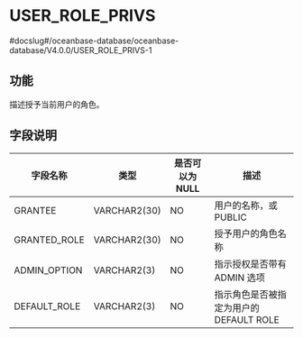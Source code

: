 USER_ROLE_PRIVS 
====================================
#docslug#/oceanbase-database/oceanbase-database/V4.0.0/USER_ROLE_PRIVS-1


功能 
-----------

描述授予当前用户的角色。

字段说明 
-------------



|   **字段名称**   |    **类型**    | **是否可以为 NULL** |           **描述**           |
|--------------|--------------|----------------|----------------------------|
| GRANTEE      | VARCHAR2(30) | NO             | 用户的名称，或 PUBLIC             |
| GRANTED_ROLE | VARCHAR2(30) | NO             | 授予用户的角色名称                  |
| ADMIN_OPTION | VARCHAR2(3)  | NO             | 指示授权是否带有 ADMIN 选项          |
| DEFAULT_ROLE | VARCHAR2(3)  | NO             | 指示角色是否被指定为用户的 DEFAULT ROLE |


